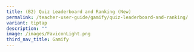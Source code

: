 ```yaml
---
title: (B2) Quiz Leaderboard and Ranking (New)
permalink: /teacher-user-guide/gamify/quiz-leaderboard-and-ranking/
variant: tiptap
description: ""
image: /images/FaviconLight.png
third_nav_title: Gamify
---
```

